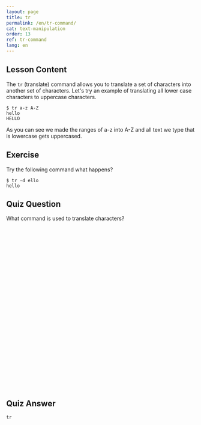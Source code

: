 ```yaml
---
layout: page
title: tr
permalink: /en/tr-command/
cat: text-manipulation
order: 13
ref: tr-command
lang: en
---
```


## Lesson Content

The `tr` (translate) command allows you to translate a set of characters into another set of characters. Let's try an example of translating all lower case characters to uppercase characters. 

```
$ tr a-z A-Z
hello
HELLO
```

As you can see we made the ranges of a-z into A-Z and all text we type that is lowercase gets uppercased. 

## Exercise

Try the following command what happens? 

```
$ tr -d ello
hello
```

## Quiz Question

What command is used to translate characters?  
<br /><br /><br /><br /><br /><br /><br /><br /><br /><br /><br /><br /><br /><br /><br /><br /><br /><br /><br /><br /><br /><br /><br /><br /><br /><br />
## Quiz Answer

`tr`
